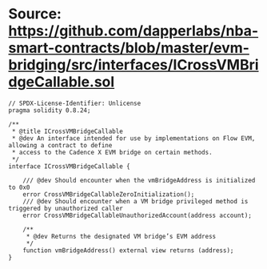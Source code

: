 # Source: https://github.com/dapperlabs/nba-smart-contracts/blob/master/evm-bridging/src/interfaces/ICrossVMBridgeCallable.sol

```
// SPDX-License-Identifier: Unlicense
pragma solidity 0.8.24;

/**
 * @title ICrossVMBridgeCallable
 * @dev An interface intended for use by implementations on Flow EVM, allowing a contract to define
 * access to the Cadence X EVM bridge on certain methods.
 */
interface ICrossVMBridgeCallable {

    /// @dev Should encounter when the vmBridgeAddress is initialized to 0x0
    error CrossVMBridgeCallableZeroInitialization();
    /// @dev Should encounter when a VM bridge privileged method is triggered by unauthorized caller
    error CrossVMBridgeCallableUnauthorizedAccount(address account);

    /**
     * @dev Returns the designated VM bridge’s EVM address
     */
    function vmBridgeAddress() external view returns (address);
}
```